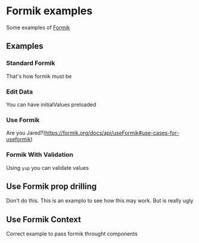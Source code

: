 # Formik examples

Some examples of [Formik](https://formik.org/docs/overview)

## Examples

### Standard Formik

That's how formik must be

### Edit Data

You can have initialValues preloaded

### Use Formik

Are you Jared?(https://formik.org/docs/api/useFormik#use-cases-for-useformik)

### Formik With Validation

Using `yup` you can validate values

## Use Formik prop drilling

Don't do this. This is an examplo to see how this may work. But is really ugly

## Use Formik Context

Correct example to pass formik throught components




